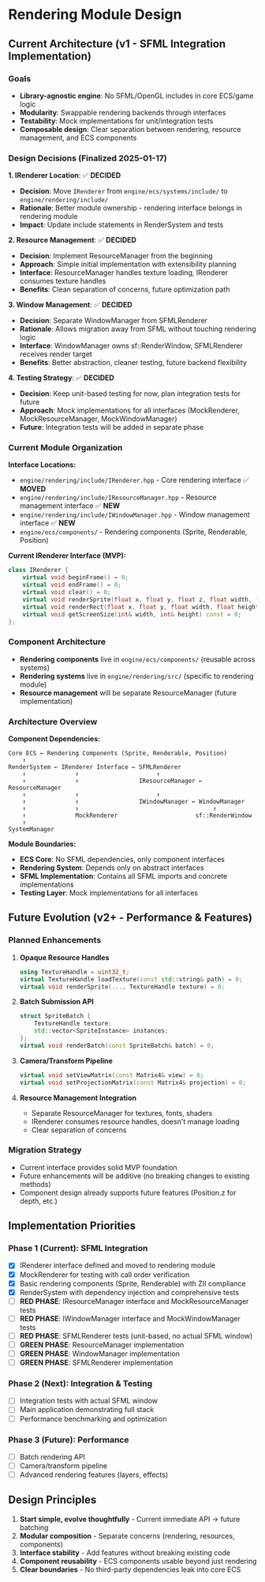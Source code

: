 # Rendering Module Design

## Current Architecture (v1 - SFML Integration Implementation)

### Goals
- **Library-agnostic engine**: No SFML/OpenGL includes in core ECS/game logic
- **Modularity**: Swappable rendering backends through interfaces
- **Testability**: Mock implementations for unit/integration tests
- **Composable design**: Clear separation between rendering, resource management, and ECS components

### Design Decisions (Finalized 2025-01-17)

**1. IRenderer Location**: ✅ **DECIDED**
- **Decision**: Move `IRenderer` from `engine/ecs/systems/include/` to `engine/rendering/include/`
- **Rationale**: Better module ownership - rendering interface belongs in rendering module
- **Impact**: Update include statements in RenderSystem and tests

**2. Resource Management**: ✅ **DECIDED** 
- **Decision**: Implement ResourceManager from the beginning
- **Approach**: Simple initial implementation with extensibility planning
- **Interface**: ResourceManager handles texture loading, IRenderer consumes texture handles
- **Benefits**: Clean separation of concerns, future optimization path

**3. Window Management**: ✅ **DECIDED**
- **Decision**: Separate WindowManager from SFMLRenderer
- **Rationale**: Allows migration away from SFML without touching rendering logic
- **Interface**: WindowManager owns sf::RenderWindow, SFMLRenderer receives render target
- **Benefits**: Better abstraction, cleaner testing, future backend flexibility

**4. Testing Strategy**: ✅ **DECIDED**
- **Decision**: Keep unit-based testing for now, plan integration tests for future
- **Approach**: Mock implementations for all interfaces (MockRenderer, MockResourceManager, MockWindowManager)
- **Future**: Integration tests will be added in separate phase

### Current Module Organization

**Interface Locations:**
- `engine/rendering/include/IRenderer.hpp` - Core rendering interface ✅ **MOVED**
- `engine/rendering/include/IResourceManager.hpp` - Resource management interface ✅ **NEW**
- `engine/rendering/include/IWindowManager.hpp` - Window management interface ✅ **NEW**  
- `engine/ecs/components/` - Rendering components (Sprite, Renderable, Position)

**Current IRenderer Interface (MVP):**
```cpp
class IRenderer {
    virtual void beginFrame() = 0;
    virtual void endFrame() = 0;
    virtual void clear() = 0;
    virtual void renderSprite(float x, float y, float z, float width, float height, int textureId) = 0;
    virtual void renderRect(float x, float y, float width, float height, float r, float g, float b, float a) = 0;
    virtual void getScreenSize(int& width, int& height) const = 0;
};
```

### Component Architecture
- **Rendering components** live in `engine/ecs/components/` (reusable across systems)
- **Rendering systems** live in `engine/rendering/src/` (specific to rendering module)
- **Resource management** will be separate ResourceManager (future implementation)

### Architecture Overview

**Component Dependencies:**
```
Core ECS ← Rendering Components (Sprite, Renderable, Position)
    ↑
RenderSystem ← IRenderer Interface ← SFMLRenderer
    ↑              ↑                      ↑
    ↑              ↑                 IResourceManager ← ResourceManager
    ↑              ↑                      ↑
    ↑              ↑                 IWindowManager ← WindowManager
    ↑              ↑                                      ↑
    ↑              MockRenderer                      sf::RenderWindow
    ↑
SystemManager
```

**Module Boundaries:**
- **ECS Core**: No SFML dependencies, only component interfaces
- **Rendering System**: Depends only on abstract interfaces
- **SFML Implementation**: Contains all SFML imports and concrete implementations
- **Testing Layer**: Mock implementations for all interfaces

## Future Evolution (v2+ - Performance & Features)

### Planned Enhancements
1. **Opaque Resource Handles**
   ```cpp
   using TextureHandle = uint32_t;
   virtual TextureHandle loadTexture(const std::string& path) = 0;
   virtual void renderSprite(..., TextureHandle texture) = 0;
   ```

2. **Batch Submission API**
   ```cpp
   struct SpriteBatch {
       TextureHandle texture;
       std::vector<SpriteInstance> instances;
   };
   virtual void renderBatch(const SpriteBatch& batch) = 0;
   ```

3. **Camera/Transform Pipeline**
   ```cpp
   virtual void setViewMatrix(const Matrix4& view) = 0;
   virtual void setProjectionMatrix(const Matrix4& projection) = 0;
   ```

4. **Resource Management Integration**
   - Separate ResourceManager for textures, fonts, shaders
   - IRenderer consumes resource handles, doesn't manage loading
   - Clear separation of concerns

### Migration Strategy
- Current interface provides solid MVP foundation
- Future enhancements will be additive (no breaking changes to existing methods)
- Component design already supports future features (Position.z for depth, etc.)

## Implementation Priorities

### Phase 1 (Current): SFML Integration
- [x] IRenderer interface defined and moved to rendering module
- [x] MockRenderer for testing with call order verification
- [x] Basic rendering components (Sprite, Renderable) with ZII compliance
- [x] RenderSystem with dependency injection and comprehensive tests
- [ ] **RED PHASE**: IResourceManager interface and MockResourceManager tests
- [ ] **RED PHASE**: IWindowManager interface and MockWindowManager tests  
- [ ] **RED PHASE**: SFMLRenderer tests (unit-based, no actual SFML window)
- [ ] **GREEN PHASE**: ResourceManager implementation
- [ ] **GREEN PHASE**: WindowManager implementation  
- [ ] **GREEN PHASE**: SFMLRenderer implementation

### Phase 2 (Next): Integration & Testing
- [ ] Integration tests with actual SFML window
- [ ] Main application demonstrating full stack
- [ ] Performance benchmarking and optimization

### Phase 3 (Future): Performance
- [ ] Batch rendering API
- [ ] Camera/transform pipeline
- [ ] Advanced rendering features (layers, effects)

## Design Principles

1. **Start simple, evolve thoughtfully** - Current immediate API → future batching
2. **Modular composition** - Separate concerns (rendering, resources, components)
3. **Interface stability** - Add features without breaking existing code
4. **Component reusability** - ECS components usable beyond just rendering
5. **Clear boundaries** - No third-party dependencies leak into core ECS
